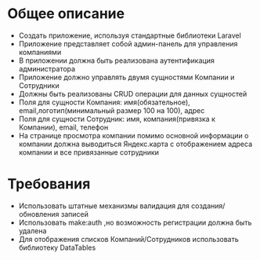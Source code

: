 # Общее описание
-  Создать приложение, используя стандартные библиотеки Laravel
- Приложение представляет собой админ-панель для управления компаниями
- В приложении должна быть реализована аутентификация администратора
- Приложение должно управлять двумя сущностями Компании и Сотрудники
- Должны быть реализованы CRUD операции для данных сущностей
- Поля для сущности Компания: имя(обязательное), email,логотип(минимальный размер
100 на 100), адрес
- Поля для сущности Сотрудник: имя, компания(привязка к Компании), email, телефон
- На странице просмотра компании помимо основной информации о компании должна
выводиться Яндекс.карта с отображением адреса компании и все привязанные
сотрудники
# Требования
- Использовать штатные механизмы валидация для создания/обновления записей
- Использовать make:auth ,но возможность регистрации должна быть удалена
- Для отображения списков Компаний/Сотрудников использовать библиотеку DataTables

